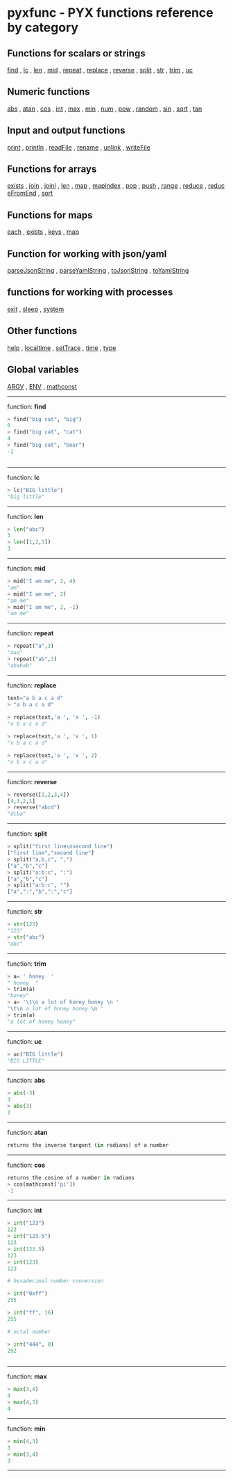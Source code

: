 # pyxfunc - PYX functions reference by category

## Functions for scalars or strings
<a href='#s-1'>find</a>&nbsp;,&nbsp;<a href='#s-2'>lc</a>&nbsp;,&nbsp;<a href='#s-3'>len</a>&nbsp;,&nbsp;<a href='#s-4'>mid</a>&nbsp;,&nbsp;<a href='#s-5'>repeat</a>&nbsp;,&nbsp;<a href='#s-6'>replace</a>&nbsp;,&nbsp;<a href='#s-7'>reverse</a>&nbsp;,&nbsp;<a href='#s-8'>split</a>&nbsp;,&nbsp;<a href='#s-9'>str</a>&nbsp;,&nbsp;<a href='#s-10'>trim</a>&nbsp;,&nbsp;<a href='#s-11'>uc</a>
## Numeric functions
<a href='#s-12'>abs</a>&nbsp;,&nbsp;<a href='#s-13'>atan</a>&nbsp;,&nbsp;<a href='#s-14'>cos</a>&nbsp;,&nbsp;<a href='#s-15'>int</a>&nbsp;,&nbsp;<a href='#s-16'>max</a>&nbsp;,&nbsp;<a href='#s-17'>min</a>&nbsp;,&nbsp;<a href='#s-18'>num</a>&nbsp;,&nbsp;<a href='#s-19'>pow</a>&nbsp;,&nbsp;<a href='#s-20'>random</a>&nbsp;,&nbsp;<a href='#s-21'>sin</a>&nbsp;,&nbsp;<a href='#s-22'>sqrt</a>&nbsp;,&nbsp;<a href='#s-23'>tan</a>
## Input and output functions
<a href='#s-24'>print</a>&nbsp;,&nbsp;<a href='#s-25'>println</a>&nbsp;,&nbsp;<a href='#s-26'>readFile</a>&nbsp;,&nbsp;<a href='#s-27'>rename</a>&nbsp;,&nbsp;<a href='#s-28'>unlink</a>&nbsp;,&nbsp;<a href='#s-29'>writeFile</a>
## Functions for arrays
<a href='#s-30'>exists</a>&nbsp;,&nbsp;<a href='#s-31'>join</a>&nbsp;,&nbsp;<a href='#s-32'>joinl</a>&nbsp;,&nbsp;<a href='#s-3'>len</a>&nbsp;,&nbsp;<a href='#s-34'>map</a>&nbsp;,&nbsp;<a href='#s-35'>mapIndex</a>&nbsp;,&nbsp;<a href='#s-36'>pop</a>&nbsp;,&nbsp;<a href='#s-37'>push</a>&nbsp;,&nbsp;<a href='#s-38'>range</a>&nbsp;,&nbsp;<a href='#s-39'>reduce</a>&nbsp;,&nbsp;<a href='#s-40'>reduceFromEnd</a>&nbsp;,&nbsp;<a href='#s-41'>sort</a>
## Functions for maps
<a href='#s-42'>each</a>&nbsp;,&nbsp;<a href='#s-30'>exists</a>&nbsp;,&nbsp;<a href='#s-44'>keys</a>&nbsp;,&nbsp;<a href='#s-34'>map</a>
## Function for working with json/yaml
<a href='#s-46'>parseJsonString</a>&nbsp;,&nbsp;<a href='#s-47'>parseYamlString</a>&nbsp;,&nbsp;<a href='#s-48'>toJsonString</a>&nbsp;,&nbsp;<a href='#s-49'>toYamlString</a>
## functions for working with processes
<a href='#s-50'>exit</a>&nbsp;,&nbsp;<a href='#s-51'>sleep</a>&nbsp;,&nbsp;<a href='#s-52'>system</a>
## Other functions
<a href='#s-53'>help</a>&nbsp;,&nbsp;<a href='#s-54'>localtime</a>&nbsp;,&nbsp;<a href='#s-55'>setTrace</a>&nbsp;,&nbsp;<a href='#s-56'>time</a>&nbsp;,&nbsp;<a href='#s-57'>type</a>
## Global variables
<a href='#s-58'>ARGV</a>&nbsp;,&nbsp;<a href='#s-59'>ENV</a>&nbsp;,&nbsp;<a href='#s-60'>mathconst</a>

<a id='s-1'/>
<hr>function: <b>find</b>

```python
> find("big cat", "big")
0
> find("big cat", "cat")
4
> find("big cat", "bear")
-1



```
<a id='s-2'/>
<hr>function: <b>lc</b>

```python
> lc("BIG little")
"big little"

```
<a id='s-3'/>
<hr>function: <b>len</b>

```python
> len("abc")
3
> len([1,2,3])
3

```
<a id='s-4'/>
<hr>function: <b>mid</b>

```python
> mid("I am me", 2, 4)
"am"
> mid("I am me", 2)
"am me"
> mid("I am me", 2, -1)
"am me"


```
<a id='s-5'/>
<hr>function: <b>repeat</b>

```python
> repeat("a",3)
"aaa"
> repeat("ab",3)
"ababab"

```
<a id='s-6'/>
<hr>function: <b>replace</b>

```python
text="a b a c a d"
> "a b a c a d"
        
> replace(text,'a ', 'x ', -1)
"x b x c x d"        

> replace(text,'a ', 'x ', 1)
"x b a c a d"

> replace(text,'a ', 'x ', 2)
"x b x c a d"


```
<a id='s-7'/>
<hr>function: <b>reverse</b>

```python
> reverse([1,2,3,4])
[4,3,2,1]
> reverse("abcd")
"dcba"

```
<a id='s-8'/>
<hr>function: <b>split</b>

```python
> split("first line\nsecond line")
["first line","second line"]
> split("a,b,c", ",")
["a","b","c"]
> split("a:b:c", ":")
["a","b","c"]
> split("a:b:c", "")
["a",":","b",":","c"]

```
<a id='s-9'/>
<hr>function: <b>str</b>

```python
> str(123)
"123"
> str("abc")
"abc"

```
<a id='s-10'/>
<hr>function: <b>trim</b>

```python
> a= ' honey  '
" honey  "
> trim(a)
"honey"
> a= '\t\n a lot of honey honey \n '
"\t\n a lot of honey honey \n "
> trim(a)
"a lot of honey honey"

```
<a id='s-11'/>
<hr>function: <b>uc</b>

```python
> uc("BIG little")
"BIG LITTLE"

```
<a id='s-12'/>
<hr>function: <b>abs</b>

```python
> abs(-3)
3
> abs(3)
3

```
<a id='s-13'/>
<hr>function: <b>atan</b>

```python
returns the inverse tangent (in radians) of a number

```
<a id='s-14'/>
<hr>function: <b>cos</b>

```python
returns the cosine of a number in radians
> cos(mathconst['pi'])
-1

```
<a id='s-15'/>
<hr>function: <b>int</b>

```python
> int("123")
123
> int("123.5")
123
> int(123.5)
123
> int(123)
123

# hexadecimal number conversion

> int("0xff")
255

> int("ff", 16)
255

# octal number

> int("444", 8)
292



```
<a id='s-16'/>
<hr>function: <b>max</b>

```python
> max(3,4)
4
> max(4,3)
4

```
<a id='s-17'/>
<hr>function: <b>min</b>

```python
> min(4,3)
3
> min(3,4)
3

```
<a id='s-18'/>
<hr>